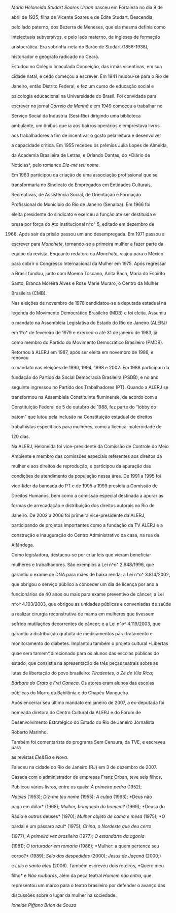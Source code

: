 

*Maria Heloneida Studart Soares Urban* nasceu em Fortaleza no dia 9 de

abril de 1925, filha de Vicente Soares e de Edite Studart. Descendia,

pelo lado paterno, dos Bezerra de Meneses, que ela mesma definia como

intelectuais subversivos, e pelo lado materno, de ingleses de formação

aristocrática. Era sobrinha-neta do Barão de Studart (1856-1938),

historiador e geógrafo radicado no Ceará.



Estudou no Colégio Imaculada Conceição, das irmãs vicentinas, em sua

cidade natal, e cedo começou a escrever. Em 1941 mudou-se para o Rio de

Janeiro, então Distrito Federal, e fez um curso de educação social e

psicologia educacional na Universidade do Brasil. Foi convidada para

escrever no jornal *Correio da Manhã* e em 1949 começou a trabalhar no

Serviço Social da Indústria (Sesi-Rio) dirigindo uma biblioteca

ambulante, um ônibus que ia aos bairros operários e emprestava livros

aos trabalhadores a fim de incentivar o gosto pela leitura e desenvolver

a capacidade crítica. Em 1955 recebeu os prêmios Júlia Lopes de Almeida,

da Academia Brasileira de Letras, e Orlando Dantas, do *Diário de

Notícias*, pelo romance *Diz-me teu nome*.



Em 1963 participou da criação de uma associação profissional que se

transformaria no Sindicato de Empregados em Entidades Culturais,

Recreativas, de Assistência Social, de Orientação e Formação

Profissional do Município do Rio de Janeiro (Senalba). Em 1966 foi

eleita presidente do sindicato e exerceu a função até ser destituída e

presa por força do Ato Institucional n^o^ 5, editado em dezembro de

1968. Após sair da prisão passou um ano desempregada. Em 1971 passou a

escrever para *Manchete*, tornando-se a primeira mulher a fazer parte da

equipe da revista. Enquanto redatora da *Manchete*, viajou para o México

para cobrir o Congresso Internacional da Mulher em 1975. Após regressar

a Brasil fundou, junto com Moema Toscano, Anita Bach, Maria do Espírito

Santo, Branca Moreira Alves e Rose Marie Muraro, o Centro da Mulher

Brasileira (CMB).



Nas eleições de novembro de 1978 candidatou-se a deputada estadual na

legenda do Movimento Democrático Brasileiro (MDB) e foi eleita. Assumiu

o mandato na Assembleia Legislativa do Estado do Rio de Janeiro (ALERJ)

em 1^o^ de fevereiro de 1979 e exerceu-o até 31 de janeiro de 1983, já

como membro do Partido do Movimento Democrático Brasileiro (PMDB).

Retornou à ALERJ em 1987, após ser eleita em novembro de 1986, e renovou

o mandato nas eleições de 1990, 1994, 1998 e 2002. Em 1988 participou da

fundação do Partido da Social Democracia Brasileira (PSDB), e no ano

seguinte ingressou no Partido dos Trabalhadores (PT). Quando a ALERJ se

transformou na Assembleia Constituinte fluminense, de acordo com a

Constituição Federal de 5 de outubro de 1988, fez parte do “lobby do

batom” que lutou pela inclusão na Constituição estadual de direitos

trabalhistas específicos para mulheres, como a licença-maternidade de

120 dias.



Na ALERJ, Heloneida foi vice-presidente da Comissão de Controle do Meio

Ambiente e membro das comissões especiais referentes aos direitos da

mulher e aos direitos de reprodução, e participou da apuração das

condições de atendimento da população nessa área. De 1991 a 1995 foi

vice-líder da bancada do PT e de 1995 a 1999 presidiu a Comissão de

Direitos Humanos, bem como a comissão especial destinada a apurar as

formas de arrecadação e distribuição dos direitos autorais no Rio de

Janeiro. De 2002 a 2006 foi primeira vice-presidente da ALERJ,

participando de projetos importantes como a fundação da TV ALERJ e a

construção e inauguração do Centro Administrativo da casa, na rua da

Alfândega.



Como legisladora, destacou-se por criar leis que vieram beneficiar

mulheres e trabalhadores. São exemplos a Lei n^o^ 2.648/1996, que

garantiu o exame de DNA para mães de baixa renda; a Lei n^o^ 3.814/2002,

que obrigou o serviço público a conceder um dia de licença por ano a

funcionários de 40 anos ou mais para exame preventivo de câncer; a Lei

n^o^ 4.103/2003, que obrigou as unidades públicas e conveniadas de saúde

a realizar cirurgia reconstrutiva de mama em mulheres que tivessem

sofrido mutilações decorrentes de câncer; e a Lei n^o^ 4.119/2003, que

garantiu a distribuição gratuita de medicamentos para tratamento e

monitoramento do diabetes. Implantou também o projeto cultural *Libertas

quae sera tamem*,direcionado para os alunos das escolas públicas do

estado, que consistia na apresentação de três peças teatrais sobre as

lutas de libertação do povo brasileiro: *Tiradentes, o Zé de Vila Rica*;

*Bárbara do Crato* e *Frei Caneca*. Os atores eram alunos das escolas

públicas do Morro da Babilônia e do Chapéu Mangueira



Após encerrar seu último mandato em janeiro de 2007, a ex-deputada foi

nomeada diretora do Centro Cultural da ALERJ e do Fórum de

Desenvolvimento Estratégico do Estado do Rio de Janeiro Jornalista

Roberto Marinho.



Também foi comentarista do programa Sem Censura, da TVE, e escreveu para

as revistas *Ele&Ela* e *Nova*.



Faleceu na cidade do Rio de Janeiro (RJ) em 3 de dezembro de 2007.



Casada com o administrador de empresas Franz Orban, teve seis filhos.



Publicou vários livros, entre os quais: *A primeira pedra* (1952);

*Naipes* (1953); *Diz-me teu nome* (1955); *A culpa* (1963); *Deus não

paga em dólar* (1968); *Mulher, brinquedo do homem?* (1969); *Deusa do

Rádio e outros deuses* (1970); *Mulher objeto de cama e mesa* (1975); *O

pardal é um pássaro azul* (1975); *China, o Nordeste que deu certo*

(1977); *A primeira vez brasileira* (1977); *O estandarte da agonia*

(1981); *O torturador em romaria* (1986); *Mulher: a quem pertence seu

corpo?* (1989); *Selo das despedidas* (2000); *Jesus de Jaçanã* (2000;)

e *Luís o santo ateu* (2006). Também escreveu dois roteiros, *Quero meu

filho* e *Não roubarás*, além da peça teatral *Homem não entra*, que

representou um marco para o teatro brasileiro por defender o avanço das

discussões sobre o lugar da mulher na sociedade.



*Ioneide Piffano Brion de Souza*



